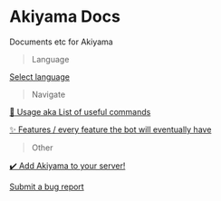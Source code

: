 # Akiyama Docs
Documents etc for Akiyama

> Language

[Select language](./README.md)

> Navigate

[📝 Usage aka List of useful commands](./USAGE.md)

[✨ Features / every feature the bot will eventually have](./FEATURES.md)

> Other

[✔️ Add Akiyama to your server!](https://discord.com/api/oauth2/authorize?client_id=611836017573625857&permissions=8&scope=bot)

[Submit a bug report](https://github.com/TheAlan404/akiyama-docs/issues/new?title=[EN]%20Bug%20Report)
